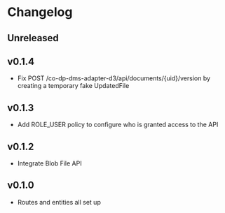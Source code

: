 # Changelog

## Unreleased

## v0.1.4
 
* Fix POST /co-dp-dms-adapter-d3/api/documents/{uid}/version by creating a temporary fake UpdatedFile

## v0.1.3

* Add ROLE_USER policy to configure who is granted access to the API

## v0.1.2

* Integrate Blob File API

## v0.1.0

* Routes and entities all set up